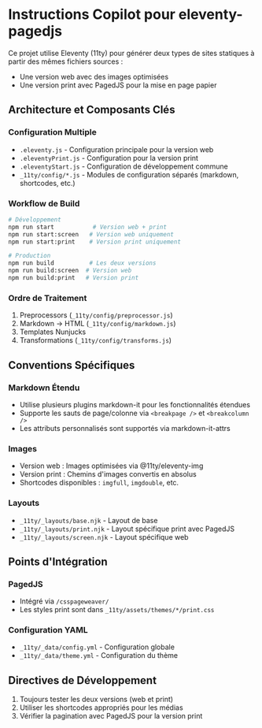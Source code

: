 # Instructions Copilot pour eleventy-pagedjs

Ce projet utilise Eleventy (11ty) pour générer deux types de sites statiques à partir des mêmes fichiers sources :
- Une version web avec des images optimisées
- Une version print avec PagedJS pour la mise en page papier

## Architecture et Composants Clés

### Configuration Multiple
- `.eleventy.js` - Configuration principale pour la version web
- `.eleventyPrint.js` - Configuration pour la version print
- `.eleventyStart.js` - Configuration de développement commune
- `_11ty/config/*.js` - Modules de configuration séparés (markdown, shortcodes, etc.)

### Workflow de Build
```bash
# Développement
npm run start           # Version web + print
npm run start:screen   # Version web uniquement
npm run start:print    # Version print uniquement

# Production
npm run build          # Les deux versions
npm run build:screen  # Version web
npm run build:print   # Version print
```

### Ordre de Traitement
1. Preprocessors (`_11ty/config/preprocessor.js`)
2. Markdown → HTML (`_11ty/config/markdown.js`)
3. Templates Nunjucks
4. Transformations (`_11ty/config/transforms.js`)

## Conventions Spécifiques

### Markdown Étendu
- Utilise plusieurs plugins markdown-it pour les fonctionnalités étendues
- Supporte les sauts de page/colonne via `<breakpage />` et `<breakcolumn />`
- Les attributs personnalisés sont supportés via markdown-it-attrs

### Images
- Version web : Images optimisées via @11ty/eleventy-img
- Version print : Chemins d'images convertis en absolus
- Shortcodes disponibles : `imgfull`, `imgdouble`, etc.

### Layouts
- `_11ty/_layouts/base.njk` - Layout de base
- `_11ty/_layouts/print.njk` - Layout spécifique print avec PagedJS
- `_11ty/_layouts/screen.njk` - Layout spécifique web

## Points d'Intégration

### PagedJS
- Intégré via `/csspageweaver/`
- Les styles print sont dans `_11ty/assets/themes/*/print.css`

### Configuration YAML
- `_11ty/_data/config.yml` - Configuration globale
- `_11ty/_data/theme.yml` - Configuration du thème

## Directives de Développement

1. Toujours tester les deux versions (web et print)
2. Utiliser les shortcodes appropriés pour les médias
3. Vérifier la pagination avec PagedJS pour la version print
